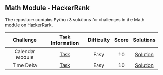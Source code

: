 ## Math Module - HackerRank
The repository contains Python 3 solutions for challenges in the Math module on HackerRank.

|            Challenge                      |                                 Task Information                                                                    |    Difficulty  |  Score  |        Solutions                               |
|:-----------------------------------------:|:-------------------------------------------------------------------------------------------------------------------:|:--------------:|:-------:|:----------------------------------------------:|
|          Calendar Module                      |  [Task](https://www.hackerrank.com/challenges/calendar-module/problem?isFullScreen=true)                          |      Easy      |    10   | [Solution](Calendar%20Module)                       |
|          Time Delta                |  [Task](https://www.hackerrank.com/challenges/python-power-mod-power/problem?isFullScreen=true)                     |      Easy      |    10   | [Solution](Time&20Delta)            |
